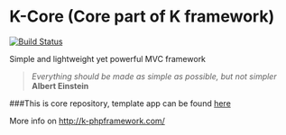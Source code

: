 K-Core (Core part of K framework)
=
[![Build Status](https://travis-ci.org/Kajna/K-Core.svg)](https://travis-ci.org/Kajna/K-Core)

Simple and lightweight yet powerful MVC framework
> *Everything should be made as simple as possible, but not simpler* 
**Albert Einstein**

###This is core repository, template app can be found [here](https://github.com/Kajna/K)

More info on http://k-phpframework.com/
